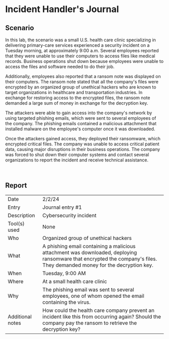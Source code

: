 <h1>Incident Handler's Journal</h1>


<h2>Scenario</h2>
In this lab, the scenario was a small U.S. health care clinic specializing in delivering primary-care services experienced a security incident on a Tuesday morning, at approximately 9:00 a.m. Several employees reported that they were unable to use their computers to access files like medical records. Business operations shut down because employees were unable to access the files and software needed to do their job.


Additionally, employees also reported that a ransom note was displayed on their computers. The ransom note stated that all the company's files were encrypted by an organized group of unethical hackers who are known to target organizations in healthcare and transportation industries. In exchange for restoring access to the encrypted files, the ransom note demanded a large sum of money in exchange for the decryption key. 


The attackers were able to gain access into the company's network by using targeted phishing emails, which were sent to several employees of the company. The phishing emails contained a malicious attachment that installed malware on the employee's computer once it was downloaded.


Once the attackers gained access, they deployed their ransomware, which encrypted critical files. The company was unable to access critical patient data, causing major disruptions in their business operations. The company was forced to shut down their computer systems and contact several organizations to report the incident and receive technical assistance.

<br />


<h2>Report</h2>
<table>
  <tr>
    <td>Date</td>
    <td>2/2/24</td>
  </tr>
  <tr>
    <td>Entry</td>
    <td>Journal entry #1</td>
  </tr>
  <tr>
    <td>Description</td>
    <td>Cybersecurity incident</td>
  </tr>
  <tr>
    <td>Tool(s) used</td>
    <td>None</td>
  </tr>
  <tr>
    <td>Who</td>
    <td>Organized group of unethical hackers</td>
  </tr>
  <tr>
    <td>What</td>
    <td>A phishing email containing a malicious attachment was downloaded, deploying ransomware that encrypted the company's files. They demanded money for the decryption key.</td>
  </tr>
  <tr>
    <td>When</td>
    <td>Tuesday, 9:00 AM</td>
  </tr>
  <tr>
    <td>Where</td>
    <td>At a small health care clinic</td>
  </tr>
  <tr>
    <td>Why</td>
    <td>The phishing email was sent to several employees, one of whom opened the email containing the virus.</td>
  </tr>
  <tr>
    <td>Additional notes</td>
    <td>How could the health care company prevent an incident like this from occurring again? Should the company pay the ransom to retrieve the decryption key?</td>
  </tr>
</table>



